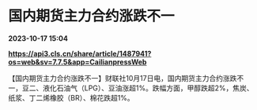 # 国内期货主力合约涨跌不一

**2023-10-17 15:04**

**https://api3.cls.cn/share/article/1487941?os=web&sv=7.7.5&app=CailianpressWeb**

【国内期货主力合约涨跌不一】财联社10月17日电，国内期货主力合约涨跌不一，豆二、液化石油气（LPG）、豆油涨超1%。跌幅方面，甲醇跌超2%，焦炭、纸浆、丁二烯橡胶（BR）、棉花跌超1%。